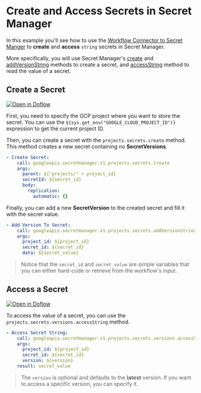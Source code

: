 # Create and Access Secrets in Secret Manager

In this example you'll see how to use the [Workflow Connector to Secret Manger](https://cloud.google.com/workflows/docs/reference/googleapis/secretmanager/Overview) to **create** and **access** `string` secrets in Secret Manager.

More specifically, you will use Secret Manager's [create](https://cloud.google.com/workflows/docs/reference/googleapis/secretmanager/v1/projects.secrets/create) and [addVersionString](https://cloud.google.com/workflows/docs/reference/googleapis/secretmanager/v1/projects.secrets/addVersionString) methods to create a secret, and [accessString](https://cloud.google.com/workflows/docs/reference/googleapis/secretmanager/v1/projects.secrets.versions/accessString) method to read the value of a secret.

## Create a Secret

[![Open in Doflow](https://img.shields.io/badge/Open_in-Doflow-9747FF)](https://app.doflow.io/https://github.com/GoogleCloudPlatform/workflows-demos/blob/master/secretmanager/create-secret.yaml)

First, you need to specify the GCP project where you want to store the secret. You can use the `${sys.get_env("GOOGLE_CLOUD_PROJECT_ID")}` expression to get the current project ID.

Then, you can create a secret with the `projects.secrets.create` method. This method creates a new secret containing no **SecretVersions**.

```yaml
- Create Secret:
    call: googleapis.secretmanager.v1.projects.secrets.create
    args:
      parent: ${"projects/" + project_id}
      secretId: ${secret_id}
      body:
        replication:
          automatic: {}
```

Finally, you can add a new **SecretVersion** to the created secret and fill it with the secret value.

```yaml
- Add Version To Secret:
    call: googleapis.secretmanager.v1.projects.secrets.addVersionString
    args:
      project_id: ${project_id}
      secret_id: ${secret_id}
      data: ${secret_value}
```

> Notice that the `secret_id` and `secret_value` are simple variables that you can either hard-code or retrieve from the workflow's input.

## Access a Secret

[![Open in Doflow](https://img.shields.io/badge/Open_in-Doflow-9747FF)](https://app.doflow.io/https://github.com/GoogleCloudPlatform/workflows-demos/blob/master/secretmanager/access-secret.yaml)

To access the value of a secret, you can use the `projects.secrets.versions.accessString` method.

```yaml
- Access Secret String:
    call: googleapis.secretmanager.v1.projects.secrets.versions.accessString
    args:
      project_id: ${project_id}
      secret_id: ${secret_id}
      version: ${version}
    result: secret_value
```

> The `version` is optional and defaults to the **latest** version. If you want to access a specific version, you can specify it.
